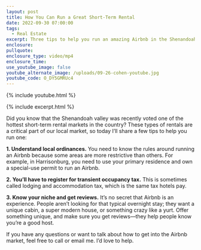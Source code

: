 ```yaml
---
layout: post
title: How You Can Run a Great Short-Term Rental
date: 2022-09-30 07:00:00
tags:
  - Real Estate
excerpt: Three tips to help you run an amazing Airbnb in the Shenandoah Valley.
enclosure:
pullquote:
enclosure_type: video/mp4
enclosure_time:
use_youtube_image: false
youtube_alternate_image: /uploads/09-26-cohen-youtube.jpg
youtube_code: O_DY5GMRUc4
---
```

{% include youtube.html %}

{% include excerpt.html %}

Did you know that the Shenandoah valley was recently voted one of the hottest short-term rental markets in the country? These types of rentals are a critical part of our local market, so today I’ll share a few tips to help you run one:

**1\. Understand local ordinances.** You need to know the rules around running an Airbnb because some areas are more restrictive than others. For example, in Harrisonburg, you need to use your primary residence and own a special-use permit to run an Airbnb.&nbsp;

**2\. You’ll have to register for transient occupancy tax.** This is sometimes called lodging and accommodation tax, which is the same tax hotels pay.&nbsp;

**3\. Know your niche and get reviews.** It’s no secret that Airbnb is an experience. People aren’t looking for that typical overnight stay; they want a unique cabin, a super modern house, or something crazy like a yurt. Offer something unique, and make sure you get reviews—they help people know you’re a good host.

If you have any questions or want to talk about how to get into the Airbnb market, feel free to call or email me. I’d love to help.&nbsp;